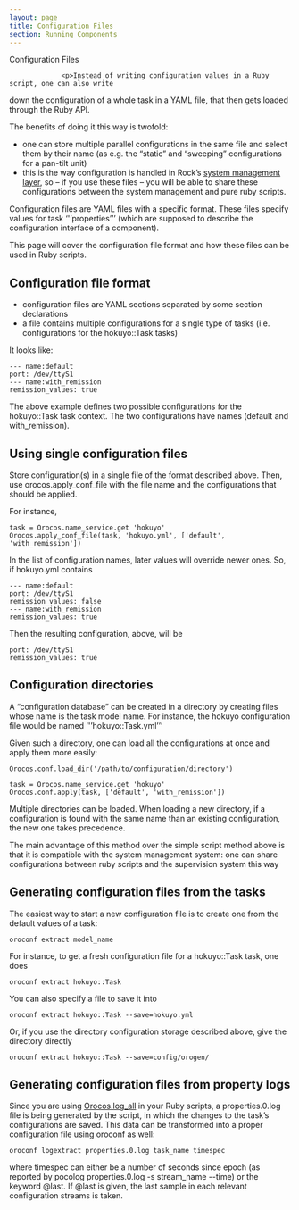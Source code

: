 ```yaml
---
layout: page
title: Configuration Files
section: Running Components
---
```

<div class="content2">
<div class="content2-pagetitle">Configuration Files</div>
<div class="content2-container line-box">
<div class="content2-container-1col">


                 <p>Instead of writing configuration values in a Ruby script, one can also write
down the configuration of a whole task in a YAML file, that then gets loaded
through the Ruby API.</p>

<p>The benefits of doing it this way is twofold:</p>

<ul>
 <li>one can store multiple parallel configurations in the same file and select
them by their name (as e.g. the &ldquo;static&rdquo; and &ldquo;sweeping&rdquo; configurations for a
pan-tilt unit)</li>
 <li>this is the way configuration is handled in Rock&rsquo;s <a href="../system/index.html">system management
layer</a>, so &ndash; if
you use these files &ndash; you will be able to share these configurations between
the system management and pure ruby scripts.</li>
</ul>

<p>Configuration files are YAML files with a specific format.  These files specify
values for task &lsquo;'&rsquo;properties&rsquo;&rsquo;&rsquo; (which are supposed to describe the
configuration interface of a component).</p>

<p>This page will cover the configuration file format and how these files can be
used in Ruby scripts.</p>

<h2 id="configuration-file-format">Configuration file format</h2>

<ul>
 <li>configuration files are YAML sections separated by some section declarations</li>
 <li>a file contains multiple configurations for a single type of tasks (i.e.
configurations for the hokuyo::Task tasks)</li>
</ul>

<p>It looks like:</p>

<pre><code class="language-yaml">--- name:default
port: /dev/ttyS1
--- name:with_remission
remission_values: true
</code></pre>

<p>The above example defines two possible configurations for the hokuyo::Task task
context. The two configurations have names (default and with_remission).</p>

<h2 id="using-single-configuration-files">Using single configuration files</h2>

<p>Store configuration(s) in a single file of the format described above. Then, use
orocos.apply_conf_file with the file name and the configurations that should be
applied.</p>

<p>For instance,</p>

<pre><code class="language-ruby">task = Orocos.name_service.get 'hokuyo'
Orocos.apply_conf_file(task, 'hokuyo.yml', ['default', 'with_remission'])
</code></pre>

<p>In the list of configuration names, later values will override newer ones. So,
if hokuyo.yml contains</p>

<pre><code class="language-yaml">--- name:default
port: /dev/ttyS1
remission_values: false
--- name:with_remission
remission_values: true
</code></pre>

<p>Then the resulting configuration, above, will be </p>

<pre><code class="language-yaml">port: /dev/ttyS1
remission_values: true
</code></pre>

<h2 id="configuration-directories">Configuration directories</h2>

<p>A &ldquo;configuration database&rdquo; can be created in a directory by creating files whose
name is the task model name. For instance, the hokuyo configuration file would
be named &lsquo;'&rsquo;hokuyo::Task.yml&rsquo;&rsquo;&rsquo;</p>

<p>Given such a directory, one can load all the configurations at once and apply
them more easily:</p>

<pre><code class="language-ruby">Orocos.conf.load_dir('/path/to/configuration/directory')

task = Orocos.name_service.get 'hokuyo'
Orocos.conf.apply(task, ['default', 'with_remission'])
</code></pre>

<p>Multiple directories can be loaded. When loading a new directory, if a
configuration is found with the same name than an existing configuration, the
new one takes precedence.</p>

<p>The main advantage of this method over the simple script method above is that it
is compatible with the system management system: one can share configurations
between ruby scripts and the supervision system this way</p>

<h2 id="generating-configuration-files-from-the-tasks">Generating configuration files from the tasks</h2>

<p>The easiest way to start a new configuration file is to create one from the
default values of a task:</p>

<pre><code class="language-text">oroconf extract model_name
</code></pre>

<p>For instance, to get a fresh configuration file for a hokuyo::Task task, one
does</p>

<pre><code class="language-text">oroconf extract hokuyo::Task
</code></pre>

<p>You can also specify a file to save it into</p>

<pre><code class="language-text">oroconf extract hokuyo::Task --save=hokuyo.yml
</code></pre>

<p>Or, if you use the directory configuration storage described above, give the directory directly</p>

<pre><code class="language-text">oroconf extract hokuyo::Task --save=config/orogen/
</code></pre>

<h2 id="generating-configuration-files-from-property-logs">Generating configuration files from property logs</h2>
<p>Since you are using <a href="../data_analysis/logging.html">Orocos.log_all</a> in your Ruby scripts, a
properties.0.log file is being generated by the script, in which the changes to
the task&rsquo;s configurations are saved. This data can be transformed into a
proper configuration file using oroconf as well:</p>

<pre><code class="language-text">oroconf logextract properties.0.log task_name timespec
</code></pre>

<p>where timespec can either be a number of seconds since epoch (as reported by
pocolog properties.0.log -s stream_name --time) or the keyword @last. If @last
is given, the last sample in each relevant configuration streams is taken.</p>


</div>
</div>
</div>
